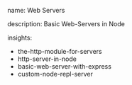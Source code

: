 name: Web Servers

description: Basic Web-Servers in Node

insights:
  - the-http-module-for-servers
  - http-server-in-node
  - basic-web-server-with-express
  - custom-node-repl-server
 
